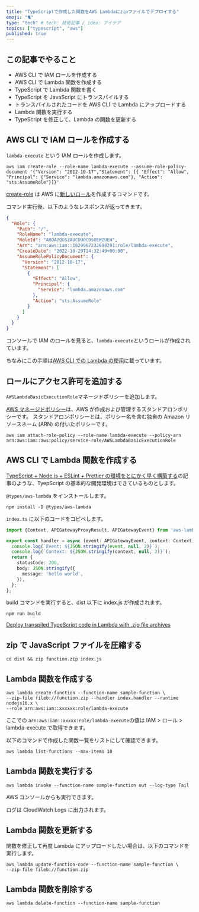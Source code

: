 ```yaml
---
title: "TypeScriptで作成した関数をAWS Lambdaにzipファイルでデプロイする"
emoji: "🐈"
type: "tech" # tech: 技術記事 / idea: アイデア
topics: ["typescript", "aws"]
published: true
---
```


## この記事でやること

- AWS CLI で IAM ロールを作成する
- AWS CLI で Lambda 関数を作成する
- TypeScript で Lambda 関数を書く
- TypeScript を JavaScript にトランスパイルする
- トランスパイルされたコードを AWS CLI で Lambda にアップロードする
- Lambda 関数を実行する
- TypeScript を修正して、Lambda の関数を更新する

## AWS CLI で IAM ロールを作成する

`lambda-execute` という IAM ロールを作成します。

```console
aws iam create-role --role-name lambda-execute --assume-role-policy-document '{"Version": "2012-10-17","Statement": [{ "Effect": "Allow", "Principal": {"Service": "lambda.amazonaws.com"}, "Action": "sts:AssumeRole"}]}'
```

[create-role](https://docs.aws.amazon.com/cli/latest/reference/iam/create-role.html) は AWS に[新しいロール](https://docs.aws.amazon.com/ja_jp/IAM/latest/UserGuide/id_roles.html)を作成するコマンドです。

コマンド実行後、以下のようなレスポンスが返ってきます。

```json
{
  "Role": {
    "Path": "/",
    "RoleName": "lambda-execute",
    "RoleId": "AROA2QGSZAUCDUOCDSUEWZUEH",
    "Arn": "arn:aws:iam::1829967232694291:role/lambda-execute",
    "CreateDate": "2022-10-29T14:32:49+00:00",
    "AssumeRolePolicyDocument": {
      "Version": "2012-10-17",
      "Statement": [
        {
          "Effect": "Allow",
          "Principal": {
            "Service": "lambda.amazonaws.com"
          },
          "Action": "sts:AssumeRole"
        }
      ]
    }
  }
}
```

コンソールで IAM のロールを見ると、`lambda-execute`というロールが作成されています。

ちなみにこの手順は[AWS CLI での Lambda の使用](https://docs.aws.amazon.com/ja_jp/lambda/latest/dg/gettingstarted-awscli.html)に載っています。

## ロールにアクセス許可を追加する

`AWSLambdaBasicExecutionRole`マネージドポリシーを追加します。

[AWS マネージドポリシー](https://docs.aws.amazon.com/ja_jp/IAM/latest/UserGuide/access_policies_managed-vs-inline.html)は、AWS が作成および管理するスタンドアロンポリシーです。
スタンドアロンポリシーとは、ポリシー名を含む独自の Amazon リソースネーム (ARN) の付いたポリシーです。

```console
aws iam attach-role-policy --role-name lambda-execute --policy-arn arn:aws:iam::aws:policy/service-role/AWSLambdaBasicExecutionRole
```

## AWS CLI で Lambda 関数を作成する

[TypeScript + Node.js + ESLint + Prettier の環境をとにかく早く構築する](/typescript-start-with-nodejs)の記事のような、TyepScript の基本的な開発環境はできているものとします。

`@types/aws-lambda` をインストールします。

```
npm install -D @types/aws-lambda
```

`index.ts` に以下のコードをコピペします。

```ts:src/index.ts
import {Context, APIGatewayProxyResult, APIGatewayEvent} from 'aws-lambda';

export const handler = async (event: APIGatewayEvent, context: Context): Promise<APIGatewayProxyResult> => {
  console.log(`Event: ${JSON.stringify(event, null, 2)}`);
  console.log(`Context: ${JSON.stringify(context, null, 2)}`);
  return {
    statusCode: 200,
    body: JSON.stringify({
      message: 'hello world',
    }),
  };
};

```

build コマンドを実行すると、dist 以下に index.js が作成されます。

```console
npm run build
```

[Deploy transpiled TypeScript code in Lambda with .zip file archives](https://docs.aws.amazon.com/lambda/latest/dg/typescript-package.html)

## zip で JavaScript ファイルを圧縮する

```console
cd dist && zip function.zip index.js
```

## Lambda 関数を作成する

```console
aws lambda create-function --function-name sample-function \
--zip-file fileb://function.zip --handler index.handler --runtime nodejs16.x \
--role arn:aws:iam::xxxxxx:role/lambda-execute
```

ここでの `arn:aws:iam::xxxxx:role/lambda-execute`の値は IAM > ロール > lambda-execute で取得できます。

以下のコマンドで作成した関数一覧をリストにして確認できます。

```console
aws lambda list-functions --max-items 10
```

## Lambda 関数を実行する

```console
aws lambda invoke --function-name sample-function out --log-type Tail
```

AWS コンソールからも実行できます。

ログは CloudWatch Logs に出力されます。

## Lambda 関数を更新する

関数を修正して再度 Lambda にアップロードしたい場合は、以下のコマンドを実行します。

```console
aws lambda update-function-code --function-name sample-function \
--zip-file fileb://function.zip
```

## Lambda 関数を削除する

```console
aws lambda delete-function --function-name sample-function
```
